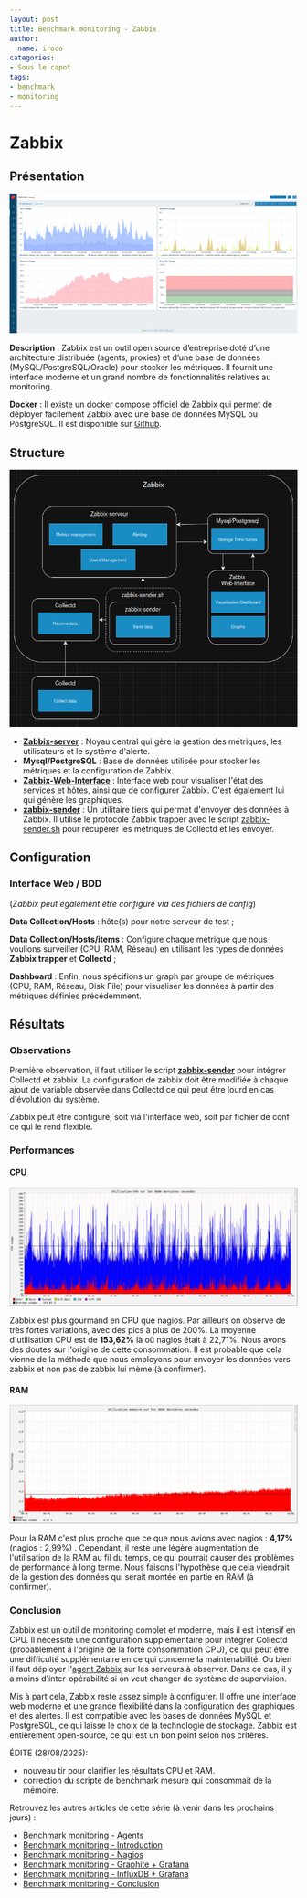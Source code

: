 ```yaml
---
layout: post
title: Benchmark monitoring - Zabbix
author:
  name: iroco
categories:
- Sous le capot
tags:
- benchmark
- monitoring
---
```

# Zabbix

## Présentation

[![Exemple de dashboard de Zabbix](/images/monitoring-dasboard-benchmark/Pres_zabbix.png)](https://www.zabbix.com/)

**Description** : Zabbix est un outil open source d’entreprise doté d’une architecture distribuée (agents, proxies) et d’une base de données (MySQL/PostgreSQL/Oracle) pour stocker les métriques. Il fournit une interface moderne et un grand nombre de fonctionnalités relatives au monitoring.

**Docker** : Il existe un docker compose officiel de Zabbix qui permet de déployer facilement Zabbix avec une base de données MySQL ou PostgreSQL. Il est disponible sur [Github](https://github.com/zabbix/zabbix-docker).


## Structure

[![Schéma descriptif du fonctionnement de Zabbix](/images/monitoring-dasboard-benchmark/Schema_zabbix.png)](https://www.zabbix.com/)

  - [**Zabbix-server**](https://www.zabbix.com/documentation/7.2/en/manual/appendix/config/zabbix_server) : Noyau central qui gère la gestion des métriques, les utilisateurs et le système d'alerte.
  - **Mysql/PostgreSQL** : Base de données utilisée pour stocker les métriques et la configuration de Zabbix.
  - [**Zabbix-Web-Interface**](https://hub.docker.com/r/zabbix/zabbix-web-service) : Interface web pour visualiser l'état des services et hôtes, ainsi que de configurer Zabbix. C'est également lui qui génère les graphiques.
  - [**zabbix-sender**](https://www.zabbix.com/documentation/current/en/manpages/zabbix_sender) : Un utilitaire tiers qui permet d'envoyer des données à Zabbix. Il utilise le protocole Zabbix trapper avec le script [zabbix-sender.sh](https://github.com/iroco-co/bench-monitoring-dashboard/blob/main/src/zabbix-sender.sh) pour récupérer les métriques de Collectd et les envoyer.

## Configuration

### Interface Web / BDD 

(*Zabbix peut également être configuré via des fichiers de config*)
  
**Data Collection/Hosts** : hôte(s) pour notre serveur de test ;

**Data Collection/Hosts/items** : Configure chaque métrique que nous voulions surveiller (CPU, RAM, Réseau) en utilisant les types de données **Zabbix trapper** et  **Collectd** ;

**Dashboard** : Enfin, nous spécifions un graph par groupe de métriques (CPU, RAM, Réseau, Disk File) pour visualiser les données à partir des métriques définies précédemment.

## Résultats

### Observations

Première observation, il faut utiliser le script  [**zabbix-sender**](https://www.zabbix.com/documentation/current/en/manpages/zabbix_sender) pour intégrer Collectd et zabbix.  La configuration de zabbix doit être modifiée à chaque ajout de variable observée dans Collectd ce qui peut être lourd en cas d'évolution du système.

Zabbix peut être configuré, soit via l'interface web, soit par fichier de conf ce qui le rend flexible.

### Performances

#### CPU

[![Graphique d'utilisation CPU de Zabbix sur les 3600 dernières secondes.](/images/monitoring-dasboard-benchmark/zabbix_cpu_usage.png)](/images/monitoring-dasboard-benchmark/zabbix_cpu_usage.png)

Zabbix est plus gourmand en CPU que nagios. Par ailleurs on observe de très fortes variations, avec des pics à plus de 200%. La moyenne d'utilisation CPU est de **153,62%** là où nagios était à 22,71%. Nous avons des doutes sur l'origine de cette consommation. Il est probable que cela vienne de la méthode que nous employons pour envoyer les données vers zabbix et non pas de zabbix lui mème (à confirmer).

#### RAM

[![Graphique d'utilisation mémoire de Zabbix sur les 3600 dernières secondes.](/images/monitoring-dasboard-benchmark/zabbix_memory_usage.png)](/images/monitoring-dasboard-benchmark/zabbix_memory_usage.png)

Pour la RAM c'est plus proche que ce que nous avions avec nagios : **4,17%** (nagios : 2,99%) . Cependant, il reste une légère augmentation de l'utilisation de la RAM au fil du temps, ce qui pourrait causer des problèmes de performance à long terme. Nous faisons l'hypothèse que cela viendrait de la gestion des données qui serait montée en partie en RAM (à confirmer).

### Conclusion

Zabbix est un outil de monitoring complet et moderne, mais il est intensif en CPU. Il nécessite une configuration supplémentaire pour intégrer Collectd (probablement à l'origine de la forte consommation CPU), ce qui peut être une difficulté supplémentaire en ce qui concerne la maintenabilité. Ou bien il faut déployer l'[agent Zabbix](https://www.zabbix.com/download_agents) sur les serveurs à observer. Dans ce cas, il y a moins d'inter-opérabilité si on veut changer de système de supervision.

Mis à part cela, Zabbix reste assez simple à configurer. Il offre une interface web moderne et une grande flexibilité dans la configuration des graphiques et des alertes. Il est compatible avec les bases de données MySQL et PostgreSQL, ce qui laisse le choix de la technologie de stockage.  Zabbix est entièrement open-source, ce qui est un bon point selon nos critères.

ÉDITE (28/08/2025): 
- nouveau tir pour clarifier les résultats CPU et RAM.
- correction du scripte de benchmark mesure qui consommait de la mémoire.

Retrouvez les autres articles de cette série (à venir dans les prochains jours) :

- [Benchmark monitoring - Agents](/monitoring-agents/)
- [Benchmark monitoring - Introduction](/monitoring-introduction/)
- [Benchmark monitoring - Nagios](/monitoring-nagios/)
- [Benchmark monitoring - Graphite + Grafana](/monitoring-graphite/)
- [Benchmark monitoring - InfluxDB + Grafana](/monitoring-influxdb)
- [Benchmark monitoring - Conclusion](/monitoring-conclusion/)
